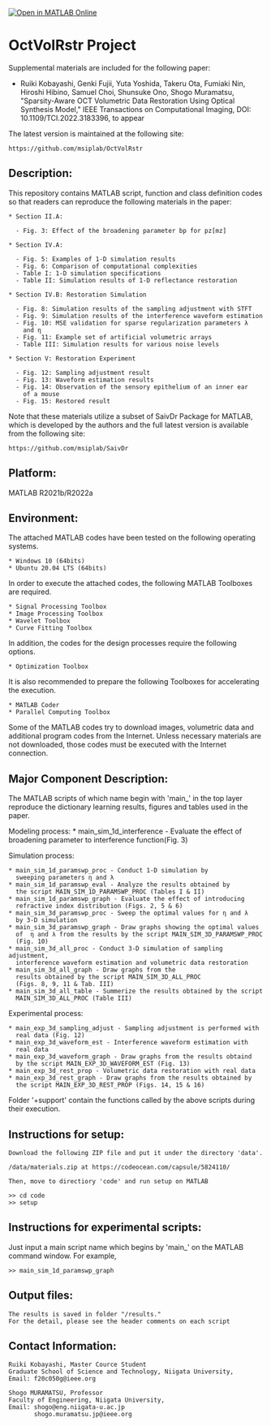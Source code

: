 [![Open in MATLAB Online](https://www.mathworks.com/images/responsive/global/open-in-matlab-online.svg)](https://matlab.mathworks.com/open/github/v1?repo=msiplab/OctVolRstr) 

# OctVolRstr Project

Supplemental materials are included for the following paper:

- Ruiki Kobayashi, Genki Fujii, Yuta Yoshida, Takeru Ota, Fumiaki Nin, 
  Hiroshi Hibino, Samuel Choi, Shunsuke Ono, Shogo Muramatsu,
  "Sparsity-Aware OCT Volumetric Data Restoration Using Optical Synthesis 
  Model," IEEE Transactions on Computational Imaging, 
  DOI: 10.1109/TCI.2022.3183396, to appear

The latest version is maintained at the following site:

	https://github.com/msiplab/OctVolRstr

## Description:

   This repository contains MATLAB script, function and class definition
   codes so that readers can reproduce the following materials in the
   paper:

    * Section II.A: 
    
      - Fig. 3: Effect of the broadening parameter bp for pz[mz]

    * Section IV.A: 

      - Fig. 5: Examples of 1-D simulation results 
      - Fig. 6: Comparison of computational complexities
      - Table I: 1-D simulation specifications
      - Table II: Simulation results of 1-D reflectance restoration 

    * Section IV.B: Restoration Simulation

      - Fig. 8: Simulation results of the sampling adjustment with STFT
      - Fig. 9: Simulation results of the interference waveform estimation
      - Fig. 10: MSE validation for sparse regularization parameters λ 
        and η
      - Fig. 11: Example set of artificial volumetric arrays
      - Table III: Simulation results for various noise levels

    * Section V: Restoration Experiment

      - Fig. 12: Sampling adjustment result
      - Fig. 13: Waveform estimation results
      - Fig. 14: Observation of the sensory epithelium of an inner ear 
        of a mouse
      - Fig. 15: Restored result
 
   Note that these materials utilize a subset of SaivDr Package for
   MATLAB, which is developed by the authors and the full latest
   version is available from the following site:

    https://github.com/msiplab/SaivDr

## Platform:

   MATLAB R2021b/R2022a

## Environment:

   The attached MATLAB codes have been tested on the following
   operating systems.

    * Windows 10 (64bits) 
    * Ubuntu 20.04 LTS (64bits)

   In order to execute the attached codes, the following MATLAB
   Toolboxes are required.
   
    * Signal Processing Toolbox
    * Image Processing Toolbox
    * Wavelet Toolbox
    * Curve Fitting Toolbox

   In addition, the codes for the design processes require the
   following options.

    * Optimization Toolbox
    
   It is also recommended to prepare the following Toolboxes for
   accelerating the execution.

    * MATLAB Coder
    * Parallel Computing Toolbox

   Some of the MATLAB codes try to download images, volumetric data and
   additional program codes from the Internet. Unless necessary
   materials are not downloaded, those codes must be executed with the
   Internet connection. 

## Major Component Description:

   The MATLAB scripts of which name begin with 'main_' in the top
   layer reproduce the dictionary learning results, figures and
   tables used in the paper.

   Modeling process:
    * main_sim_1d_interference - Evaluate the effect of broadening parameter
      to interference function(Fig. 3)

   Simulation process:

    * main_sim_1d_paramswp_proc - Conduct 1-D simulation by 
      sweeping parameters η and λ      
    * main_sim_1d_paramswp_eval - Analyze the results obtained by 
      the script MAIN_SIM_1D_PARAMSWP_PROC (Tables I & II)
    * main_sim_1d_paramswp_graph - Evaluate the effect of introducing 
      refractive index distribution (Figs. 2, 5 & 6)
    * main_sim_3d_paramswp_proc - Sweep the optimal values for η and λ 
      by 3-D simulation
    * main_sim_3d_paramswp_graph - Draw graphs showing the optimal values
      of  η and λ from the results by the script MAIN_SIM_3D_PARAMSWP_PROC
      (Fig. 10)
    * main_sim_3d_all_proc - Conduct 3-D simulation of sampling adjustment, 
      interference waveform estimation and volumetric data restoration
    * main_sim_3d_all_graph - Draw graphs from the 
      results obtained by the script MAIN_SIM_3D_ALL_PROC
      (Figs. 8, 9, 11 & Tab. III)
    * main_sim_3d_all_table - Summerize the results obtained by the script 
      MAIN_SIM_3D_ALL_PROC (Table III)

   Experimental process:

    * main_exp_3d_sampling_adjust - Sampling adjustment is performed with 
      real data (Fig. 12)
    * main_exp_3d_waveform_est - Interference waveform estimation with 
      real data
    * main_exp_3d_waveform_graph - Draw graphs from the results obtaind
      by the script MAIN_EXP_3D_WAVEFORM_EST (Fig. 13)
    * main_exp_3d_rest_prop - Volumetric data restoration with real data
    * main_exp_3d_rest_graph - Draw graphs from the results obtained by 
      the script MAIN_EXP_3D_REST_PROP (Figs. 14, 15 & 16)

   Folder '+support' contain the functions called by
   the above scripts during their execution.

## Instructions for setup:
    Download the following ZIP file and put it under the directory 'data'.

    /data/materials.zip at https://codeocean.com/capsule/5824110/ 

    Then, move to directiory 'code' and run setup on MATLAB

    >> cd code
    >> setup

## Instructions for experimental scripts:

   Just input a main script name which begins by 'main_' on the MATLAB
   command window. For example,
 
    >> main_sim_1d_paramswp_graph

## Output files:
    The results is saved in folder "/results."
    For the detail, please see the header comments on each script

## Contact Information:
    Ruiki Kobayashi, Master Cource Student
    Graduate School of Science and Technology, Niigata University,
    Email: f20c050g@ieee.org

    Shogo MURAMATSU, Professor
    Faculty of Engineering, Niigata University,
    Email: shogo@eng.niigata-u.ac.jp
           shogo.muramatsu.jp@ieee.org
